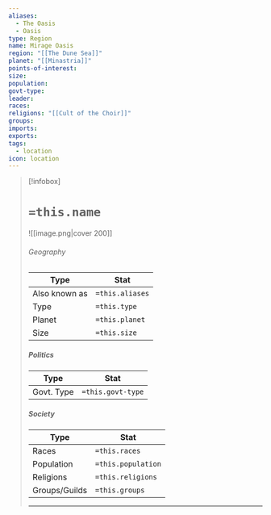 ```yaml
---
aliases:
  - The Oasis
  - Oasis
type: Region
name: Mirage Oasis
region: "[[The Dune Sea]]"
planet: "[[Minastria]]"
points-of-interest: 
size: 
population: 
govt-type: 
leader: 
races: 
religions: "[[Cult of the Choir]]"
groups: 
imports: 
exports: 
tags:
  - location
icon: location
---
```

> [!infobox]
> # `=this.name`
> ![[image.png|cover 200]]
> ###### Geography
> | Type | Stat |
> | ---- | ---- |
> | Also known as | `=this.aliases` |
> | Type | `=this.type` |
> |  Planet | `=this.planet` |
> |  Size    | `=this.size`   |
> 
> ##### Politics
> | Type | Stat |
> | ---- | ---- |
> | Govt. Type | `=this.govt-type` |
> 
> ##### Society
> | Type | Stat |
> | ---- | ---- |
> | Races | `=this.races` |
> | Population | `=this.population` |
> | Religions | `=this.religions` |
> | Groups/Guilds | `=this.groups`|
> ---


